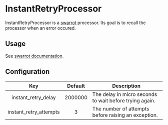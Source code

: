 # InstantRetryProcessor

InstantRetryProcessor is a [swarrot](https://github.com/swarrot/swarrot) processor.
Its goal is to recall the processor when an error occured.

## Usage

See [swarrot documentation](https://github.com/swarrot/swarrot).

## Configuration

|Key                   |Default|Description                                            |
|:--------------------:|:-----:|-------------------------------------------------------|
|instant_retry_delay   |2000000|The delay in micro seconds to wait before trying again.|
|instant_retry_attempts|3      |The number of attempts before raising an exception.    |
